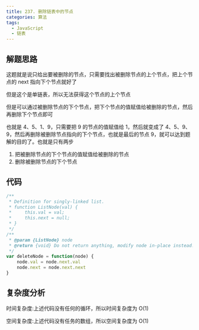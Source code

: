 ```yaml
---
title: 237. 删除链表中的节点
categories: 算法
tags:
  - JavaScript
  - 链表
---
```


## 解题思路

这题就是说只给出要被删除的节点，只需要找出被删除节点的上个节点，把上个节点的 next 指向下个节点就好了

但是这个是单链表，所以无法获得这个节点的上个节点

但是可以通过被删除节点的下个节点，把下个节点的值赋值给被删除的节点，然后再删除下个节点即可

也就是 4、5、1、9，只需要把 9 的节点的值赋值给 1，然后就变成了 4、5、9、9，然后再删除被删除节点指向的下个节点，也就是最后的节点 9，就可以达到题解的目的了。也就是只有两步

1. 把被删除节点的下个节点的值赋值给被删除的节点
2. 删除被删除节点的下个节点

## 代码

```js
/**
 * Definition for singly-linked list.
 * function ListNode(val) {
 *     this.val = val;
 *     this.next = null;
 * }
 */
/**
 * @param {ListNode} node
 * @return {void} Do not return anything, modify node in-place instead.
 */
var deleteNode = function(node) {
    node.val = node.next.val
    node.next = node.next.next
}
```

## 复杂度分析

时间复杂度:上述代码没有任何的循环，所以时间复杂度为 O(1)

空间复杂度:上述代码没有任务的数组，所以空间复杂度为 O(1)
